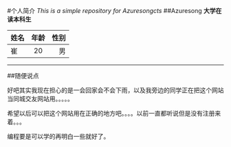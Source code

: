 #个人简介
*This is a simple repository for Azuresongcts*
##Azuresong
**大学在读本科生**

| 姓名          | 年龄          |性别   |
| ------------- |:-------------:| -----:|
| 崔            | 20            | 男    |

***
##随便说点

好吧其实我现在担心的是一会回家会不会下雨，以及我旁边的同学正在把这个网站当同城交友网站用。。。。。

希望以后可以把这个网站用在正确的地方吧。。。。以前一直都听说但是没有注册来着。。。

编程要是可以学的再明白一些就好了。
